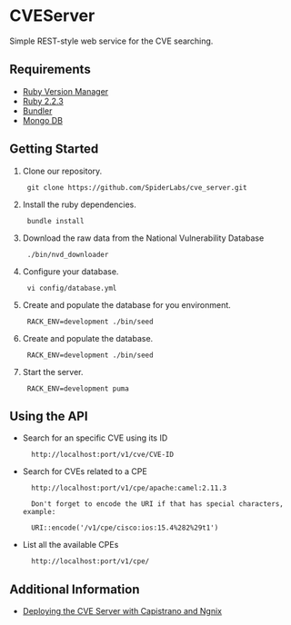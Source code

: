 # CVEServer

Simple REST-style web service for the CVE searching.

## Requirements

  * [Ruby Version Manager](https://rvm.io)
  * [Ruby 2.2.3](https://www.ruby-lang.org)
  * [Bundler](http://bundler.io)
  * [Mongo DB](https://www.mongodb.org)

## Getting Started

1. Clone our repository.

        git clone https://github.com/SpiderLabs/cve_server.git

2. Install the ruby dependencies.

        bundle install

3. Download the raw data from the National Vulnerability Database

        ./bin/nvd_downloader

4. Configure your database.

        vi config/database.yml

5. Create and populate the database for you environment.

        RACK_ENV=development ./bin/seed

6. Create and populate the database.

        RACK_ENV=development ./bin/seed

7. Start the server.

        RACK_ENV=development puma

## Using the API

* Search for an specific CVE using its ID

        http://localhost:port/v1/cve/CVE-ID

* Search for CVEs related to a CPE

        http://localhost:port/v1/cpe/apache:camel:2.11.3

        Don't forget to encode the URI if that has special characters, example:

        URI::encode('/v1/cpe/cisco:ios:15.4%282%29t1')

* List all the available CPEs

        http://localhost:port/v1/cpe/

## Additional Information

  * [Deploying the CVE Server with Capistrano and Ngnix](https://github.com/SpiderLabs/cve_server/wiki/Deploying-the-CVE-Server-with-Capistrano-and-Ngnix)
